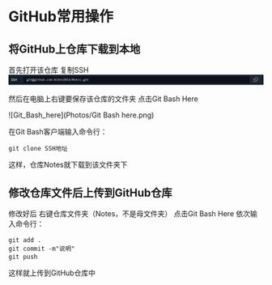 # GitHub常用操作

## 将GitHub上仓库下载到本地

首先打开该仓库 复制SSH![SSH](Photos/SSH.png)

然后在电脑上右键要保存该仓库的文件夹 点击Git Bash Here

![Git_Bash_here](Photos/Git Bash here.png)

在Git Bash客户端输入命令行：

```
git clone SSH地址
```

这样，仓库Notes就下载到该文件夹下

## 修改仓库文件后上传到GitHub仓库

修改好后 右键仓库文件夹（Notes，不是母文件夹） 点击Git Bash Here 依次输入命令行：

```
git add .
git commit -m"说明"
git push
```

这样就上传到GitHub仓库中

